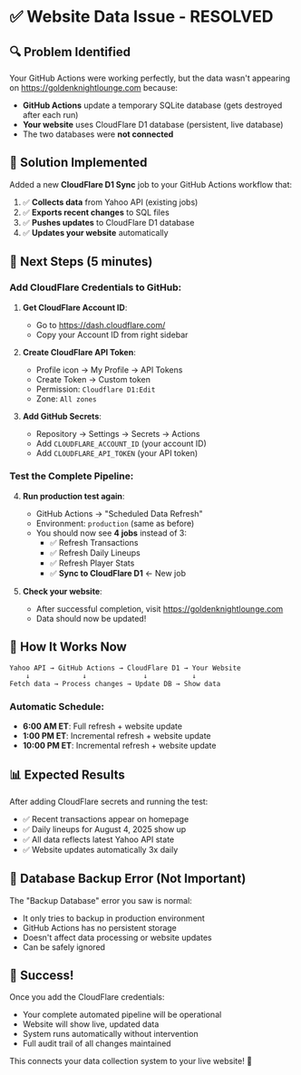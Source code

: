 # ✅ Website Data Issue - RESOLVED

## 🔍 Problem Identified

Your GitHub Actions were working perfectly, but the data wasn't appearing on https://goldenknightlounge.com because:

- **GitHub Actions** update a temporary SQLite database (gets destroyed after each run)
- **Your website** uses CloudFlare D1 database (persistent, live database)
- The two databases were **not connected**

## 🔧 Solution Implemented

Added a new **CloudFlare D1 Sync** job to your GitHub Actions workflow that:

1. ✅ **Collects data** from Yahoo API (existing jobs)
2. ✅ **Exports recent changes** to SQL files
3. ✅ **Pushes updates** to CloudFlare D1 database
4. ✅ **Updates your website** automatically

## 🚀 Next Steps (5 minutes)

### Add CloudFlare Credentials to GitHub:

1. **Get CloudFlare Account ID**:
   - Go to https://dash.cloudflare.com/
   - Copy your Account ID from right sidebar

2. **Create CloudFlare API Token**:
   - Profile icon → My Profile → API Tokens
   - Create Token → Custom token
   - Permission: `Cloudflare D1:Edit`
   - Zone: `All zones`

3. **Add GitHub Secrets**:
   - Repository → Settings → Secrets → Actions
   - Add `CLOUDFLARE_ACCOUNT_ID` (your account ID)
   - Add `CLOUDFLARE_API_TOKEN` (your API token)

### Test the Complete Pipeline:

4. **Run production test again**:
   - GitHub Actions → "Scheduled Data Refresh"
   - Environment: `production` (same as before)
   - You should now see **4 jobs** instead of 3:
     - ✅ Refresh Transactions
     - ✅ Refresh Daily Lineups  
     - ✅ Refresh Player Stats
     - ✅ **Sync to CloudFlare D1** ← New job

5. **Check your website**:
   - After successful completion, visit https://goldenknightlounge.com
   - Data should now be updated!

## 🎯 How It Works Now

```
Yahoo API → GitHub Actions → CloudFlare D1 → Your Website
    ↓             ↓              ↓           ↓
Fetch data → Process changes → Update DB → Show data
```

### Automatic Schedule:
- **6:00 AM ET**: Full refresh + website update
- **1:00 PM ET**: Incremental refresh + website update
- **10:00 PM ET**: Incremental refresh + website update

## 📊 Expected Results

After adding CloudFlare secrets and running the test:
- ✅ Recent transactions appear on homepage
- ✅ Daily lineups for August 4, 2025 show up
- ✅ All data reflects latest Yahoo API state
- ✅ Website updates automatically 3x daily

## 🔴 Database Backup Error (Not Important)

The "Backup Database" error you saw is normal:
- It only tries to backup in production environment
- GitHub Actions has no persistent storage
- Doesn't affect data processing or website updates
- Can be safely ignored

## 🎉 Success!

Once you add the CloudFlare credentials:
- Your complete automated pipeline will be operational
- Website will show live, updated data
- System runs automatically without intervention
- Full audit trail of all changes maintained

This connects your data collection system to your live website! 🚀